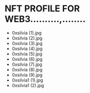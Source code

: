 # NFT PROFILE FOR WEB3..........,........
- 0xsilvia (1).jpg
- 0xsilvia (2).jpg
- 0xsilvia (3).jpg
- 0xsilvia (4).jpg
- 0xsilvia (5).jpg
- 0xsilvia (6).jpg
- 0xsilvia (7).jpg
- 0xsilvia (8).jpg
- 0xsilvia (9).jpg
- 0xsilvia1 (1).jpg
- 0xsilvia1 (2).jpg
